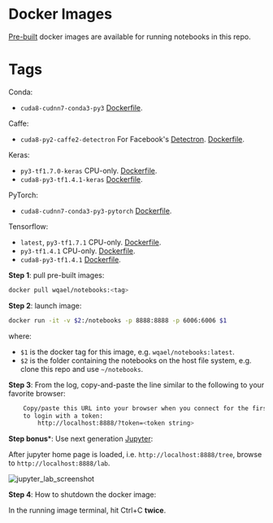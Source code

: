 # Docker Images

[Pre-built](https://hub.docker.com/r/wqael/notebooks/) docker images are available for running notebooks in this repo.

# Tags

Conda:

* `cuda8-cudnn7-conda3-py3` [Dockerfile](cuda8-cudnn7-conda3-py3/Dockerfile).

Caffe:

* `cuda8-py2-caffe2-detectron` For Facebook's [Detectron](https://github.com/facebookresearch/Detectron). [Dockerfile](cuda8-py2-caffe2-detectron/Dockerfile).

Keras:

* `py3-tf1.7.0-keras` CPU-only. [Dockerfile](py3-tf1.7.0-keras/Dockerfile).
* `cuda8-py3-tf1.4.1-keras` [Dockerfile](cuda8-py3-tf1.4.1-keras/Dockerfile).

PyTorch:

* `cuda8-cudnn7-conda3-py3-pytorch` [Dockerfile](cuda8-cudnn7-conda3-py3-pytorch/Dockerfile).

Tensorflow:

* `latest`, `py3-tf1.7.1` CPU-only. [Dockerfile](py3-tf1.7.1/Dockerfile).
* `py3-tf1.4.1` CPU-only. [Dockerfile](py3-tf1.4.1/Dockerfile).
* `cuda8-py3-tf1.4.1` [Dockerfile](cuda8-py3-tf1.4.1/Dockerfile).


**Step 1**: pull pre-built images:

```sh
docker pull wqael/notebooks:<tag>
```

**Step 2**: launch image:

```sh
docker run -it -v $2:/notebooks -p 8888:8888 -p 6006:6006 $1
```

where:

* `$1` is the docker tag for this image, e.g. `wqael/notebooks:latest`.
* `$2` is the folder containing the notebooks on the host file system, e.g. clone this repo and use `~/notebooks`.


**Step 3**: From the log, copy-and-paste the line similar to the following to your favorite browser:

```sh
    Copy/paste this URL into your browser when you connect for the first time,
    to login with a token:
        http://localhost:8888/?token=<token string>
```

**Step bonus***: Use next generation [Jupyter](http://jupyterlab.readthedocs.io/en/latest/):

After jupyter home page is loaded, i.e. `http://localhost:8888/tree`, browse to `http://localhost:8888/lab`.

![jupyter_lab_screenshot](https://user-images.githubusercontent.com/1386868/38536941-ce8effb0-3cc6-11e8-936b-fe5d80fdc660.jpg)

**Step 4**: How to shutdown the docker image:

In the running image terminal, hit Ctrl+C **twice**.

